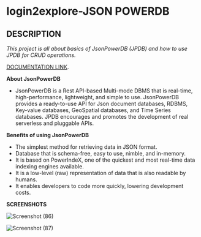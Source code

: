 # login2explore-JSON POWERDB
## DESCRIPTION

*This project is all about basics of JsonPowerDB (JPDB) and how to use JPDB for CRUD operations.*

[DOCUMENTATION LINK](https://login2explore.com/jpdb/docs.html#jpdb-Drive-api/).

**About JsonPowerDB**

* JsonPowerDB is a Rest API-based Multi-mode DBMS that is real-time, high-performance, lightweight, and simple to use. JsonPowerDB provides a ready-to-use API for Json document databases, RDBMS, Key-value databases, GeoSpatial databases, and Time Series databases. JPDB encourages and promotes the development of real serverless and pluggable APIs.

**Benefits of using JsonPowerDB**

* The simplest method for retrieving data in JSON format.
* Database that is schema-free, easy to use, nimble, and in-memory.
* It is based on PowerIndeX, one of the quickest and most real-time data indexing engines available.
* It is a low-level (raw) representation of data that is also readable by humans.
* It enables developers to code more quickly, lowering development costs.

**SCREENSHOTS**

![Screenshot (86)](https://user-images.githubusercontent.com/55621327/164007016-fab44b48-2c1e-45b7-a7c2-1d4e4be405e9.png)


![Screenshot (87)](https://user-images.githubusercontent.com/55621327/164007032-d98fbbc4-3213-4b05-ab8a-db9c4f0b6f67.png)
